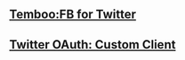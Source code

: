 ## [Temboo:FB for Twitter](https://github.com/Floadt/_iPhone/wiki/Temboo:-Using-Facebook-Tutorial-for-Twitter-OAuth)
## [Twitter OAuth: Custom Client](https://github.com/Floadt/_iPhone/wiki/RSOauthEngine:-TwitterClient)
